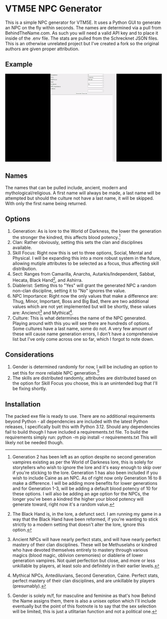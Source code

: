 # VTM5E NPC Generator

This is a simple NPC generator for VTM5E. It uses a Python GUI to generate an NPC on the fly within seconds.
The names are determined via a pull from BehindTheName.com. As such you will need a valid API key and to place it inside of the .env file.
The stats are pulled from the Schrecknet JSON files. This is an otherwise unrelated project but I've created a fork so the original authors are given proper attribution.

## Example

![](https://github.com/wdeltamyk/SchreckNet_NPCGen/blob/main/example/example.gif)

## Names

The names that can be pulled include, ancient, modern and mythological/religious.
A first name will always be made, a last name will be attempted but should the culture not have a last name, it will be skipped. With only the first name being returned.

## Options

1. Generation: As is lore to the World of Darkness, the lower the generation the stronger the kindred, this affects blood potency.[^1]
2. Clan: Rather obviously, setting this sets the clan and disciplines available.
3. Skill Focus: Right now this is set to three options, Social, Mental and Physical. I will be expanding this into a more robust system in the future, allowing mutiple attributes to be selected as a focus, thus affecting skill distribution.
4. Sect: Ranges from Camarilla, Anarchs, Autarkis/Independent, Sabbat, Hecata, Black Hand[^2], and Ashirra.
5. Diablerist: Setting this to "Yes" will grant the generated NPC a random non-clan discipline, setting it to "No" ignores the value.
6. NPC Importance: Right now the only values that make a difference are: Thug, Minor, Important, Boss and Big Bad, there are two additional values which are not yet implemented but will be shortly, these values are: Ancienct[^3] and Mythical[^4].
7. Culture: This is what determines the name of the NPC generated. Playing around with this you will see there are hundreds of options. Some cultures have a last name, some do not.
   A very few amount of these will cause name generation errors, I don't have a comprehensive list but I've only come across one so far, which I forgot to note down.

## Considerations

1. Gender is determined randomly for now, I will be including an option to set this for more reliable NPC generation.[^5]
2. The skills are distributed randomly, attributes are distributed based on the option for Skill Focus you choose, this is an unintended bug that I'll be fixing shortly.

[^1]: Generation 2 has been left as an option despite no second generation vampires existing as per the World of Darkness lore, this is solely for storytellers who wish to ignore the lore and it's easy enough to skip over if you're sticking to the lore. Generation 1 has also been included if you wish to include Caine as an NPC. As of right now only Generation 16 to 8 make a difference. I will be adding more benefits for lower generations and for Generation 1-3, will be adding a default blood potency of 10 for these options. I will also be adding an age option for the NPCs, the longer you've been a kindred the higher your blood potency will generate toward, right now it's a random value.
[^2]: The Black Hand is, in the lore, a defunct sect. I am running my game in a way that the Black Hand have been reformed, if you're wanting to stick strictly to a modern setting that doesn't alter the lore, ignore this option.
[^3]: Ancient NPCs will have nearly perfect stats, and will have nearly perfect mastery of their clan disciplines. These will be Methuselahs or kindred who have devoted themselves entirely to mastery through various magics (blood magic, oblivion ceremonies) or diablerie of lower generation vampires. Not quiet perfection but close, and more or less unkillable by players, at least solo and definitely in their earlier levels.
[^4]: Mythical NPCs, Antediluvians, Second Generation, Caine. Perfect stats, perfect mastery of their clan disciplines, and are unkillable by players (presumably).
[^5]: Gender is solely m/f, for masculine and feminine as that's how Behind the Name assigns them, there is also a unisex option which I'll include eventually but the point of this footnote is to say that the sex selection will be limited, this is just a utlitarian function and not a political one.

## Installation

The packed exe file is ready to use.
There are no additional requirements beyond Python - all dependencies are included with the latest Python releases, I specifically built this with Python 3.12. Should any dependencies fail to build though I have included a requirements.txt file.
To build the requirements simply run: python -m pip install -r requirements.txt
This will likely not be needed though.
